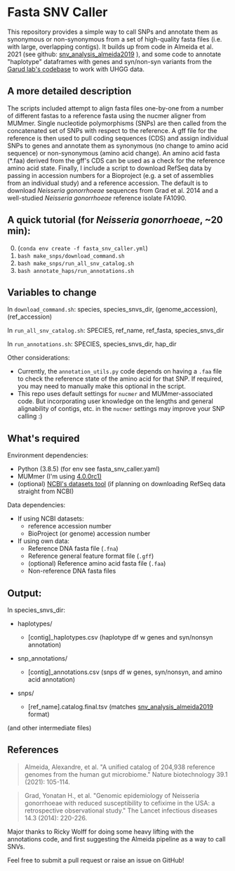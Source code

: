 # Fasta SNV Caller

This repository provides a simple way to call SNPs and annotate them as 
synonymous or non-synonymous from a set of high-quality fasta files (i.e. with
large, overlapping contigs). It builds up from code in Almeida et al. 2021 (see github:
[snv_analysis_almeida2019](https://github.com/zjshi/snv_analysis_almeida2019.git)
), and some code to annotate "haplotype" dataframes with genes and syn/non-syn 
variants from the 
[Garud lab's codebase](https://github.com/garudlab/UHGG.git) to work with UHGG 
data. 

## A more detailed description

The scripts included attempt to align fasta files one-by-one from a 
number of different fastas to a reference fasta using the nucmer aligner from 
MUMmer. Single nucleotide polymorphisms (SNPs) are then called from the 
concatenated set of SNPs with respect to the reference. A gff file for the 
reference is then used to pull coding sequences (CDS) and assign individual SNPs 
to genes and annotate them as synonymous (no change to amino acid sequence) or 
non-synonymous (amino acid change). An amino acid fasta (*.faa) derived from the 
gff's CDS can be used as a check for the reference amino acid state. Finally, I 
include a script to download RefSeq data by passing in accession numbers for a 
Bioproject (e.g. a set of assemblies from an individual study) and a reference 
accession. The default is to download *Neisseria gonorrhoeae* sequences from 
Grad et al. 2014 and a well-studied *Neisseria gonorrhoeae* reference isolate
FA1090. 

## A quick tutorial (for *Neisseria gonorrhoeae*, ~20 min):

0. (`conda env create -f fasta_snv_caller.yml`)
1. `bash make_snps/download_command.sh`
2. `bash make_snps/run_all_snv_catalog.sh`
3. `bash annotate_haps/run_annotations.sh`

## Variables to change 

In `download_command.sh`: species, species_snvs_dir, (genome_accession), (ref_accession)

In `run_all_snv_catalog.sh`: SPECIES, ref_name, ref_fasta, species_snvs_dir

In `run_annotations.sh`: SPECIES, species_snvs_dir, hap_dir

Other considerations: 
* Currently, the `annotation_utils.py` code depends on 
having a `.faa` file to check the reference state of the amino acid for that SNP. 
If required, you may need to manually make this optional in the script.
* This repo uses default settings for `nucmer` and MUMmer-associated code. 
But incorporating user knowledge on the lengths and general alignability of contigs, 
etc. in the `nucmer` settings may improve your SNP calling :) 

## What's required

Environment dependencies: 
* Python (3.8.5) (for env see fasta_snv_caller.yaml)
* MUMmer (I'm using [4.0.0rc1)](https://github.com/mummer4/mummer/releases) 
* (optional) [NCBI's datasets tool](https://www.ncbi.nlm.nih.gov/datasets/docs/v2/command-line-tools/download-and-install/) 
(if planning on downloading RefSeq data straight from NCBI)

Data dependencies:

* If using NCBI datasets:
    * reference accession number
    * BioProject (or genome) accession number
* If using own data:
    * Reference DNA fasta file (`.fna`)
    * Reference general feature format file (`.gff`)
    * (optional) Reference amino acid fasta file (`.faa`)
    * Non-reference DNA fasta files


## Output: 

In species_snvs_dir: 

* haplotypes/
    * [contig]_haplotypes.csv (haplotype df w genes and syn/nonsyn annotation)

* snp_annotations/
    * [contig]_annotations.csv (snps df w genes, syn/nonsyn, and amino acid annotation)

* snps/
    * [ref_name].catalog.final.tsv (matches 
[snv_analysis_almeida2019](https://github.com/zjshi/snv_analysis_almeida2019.git) 
format)

(and other intermediate files)



## References

> Almeida, Alexandre, et al. "A unified catalog of 204,938 reference genomes from the human gut microbiome." Nature biotechnology 39.1 (2021): 105-114.

> Grad, Yonatan H., et al. "Genomic epidemiology of Neisseria gonorrhoeae with reduced susceptibility to cefixime in the USA: a retrospective observational study." The Lancet infectious diseases 14.3 (2014): 220-226.

Major thanks to Ricky Wolff for doing some heavy lifting with the annotations code, 
and first suggesting the Almeida pipeline as a way to call SNVs. 

Feel free to submit a pull request or raise an issue on GitHub!


